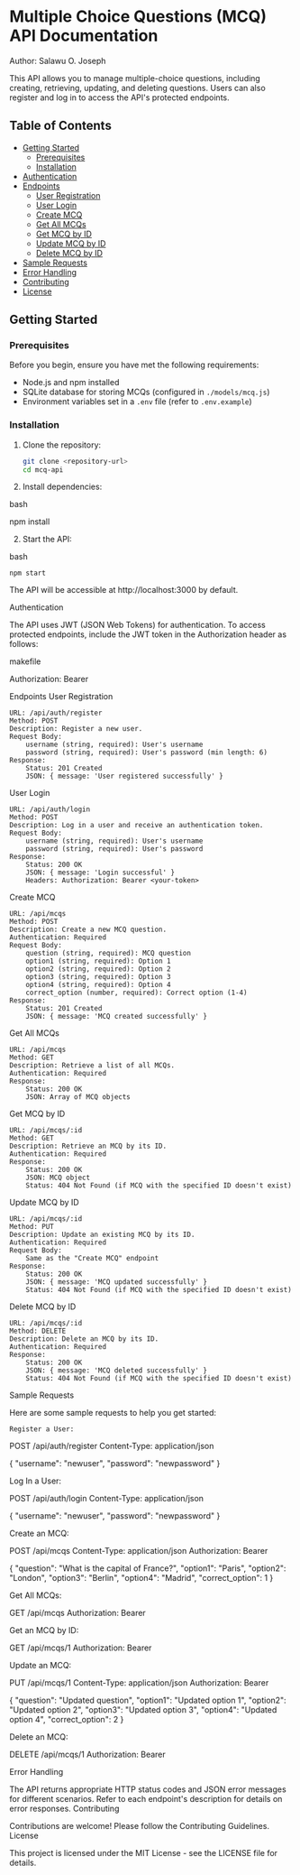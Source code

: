 # Multiple Choice Questions (MCQ) API Documentation

Author: Salawu O. Joseph


This API allows you to manage multiple-choice questions, including creating, retrieving, updating, and deleting questions. Users can also register and log in to access the API's protected endpoints.

## Table of Contents

- [Getting Started](#getting-started)
  - [Prerequisites](#prerequisites)
  - [Installation](#installation)
- [Authentication](#authentication)
- [Endpoints](#endpoints)
  - [User Registration](#user-registration)
  - [User Login](#user-login)
  - [Create MCQ](#create-mcq)
  - [Get All MCQs](#get-all-mcqs)
  - [Get MCQ by ID](#get-mcq-by-id)
  - [Update MCQ by ID](#update-mcq-by-id)
  - [Delete MCQ by ID](#delete-mcq-by-id)
- [Sample Requests](#sample-requests)
- [Error Handling](#error-handling)
- [Contributing](#contributing)
- [License](#license)

## Getting Started

### Prerequisites

Before you begin, ensure you have met the following requirements:

- Node.js and npm installed
- SQLite database for storing MCQs (configured in `./models/mcq.js`)
- Environment variables set in a `.env` file (refer to `.env.example`)

### Installation

1. Clone the repository:

   ```bash
   git clone <repository-url>
   cd mcq-api


1. Install dependencies:

bash

npm install

2. Start the API:

bash

    npm start

The API will be accessible at http://localhost:3000 by default.


Authentication

The API uses JWT (JSON Web Tokens) for authentication. To access protected endpoints, include the JWT token in the Authorization header as follows:

makefile

Authorization: Bearer <your-token>

Endpoints
User Registration

    URL: /api/auth/register
    Method: POST
    Description: Register a new user.
    Request Body:
        username (string, required): User's username
        password (string, required): User's password (min length: 6)
    Response:
        Status: 201 Created
        JSON: { message: 'User registered successfully' }

User Login

    URL: /api/auth/login
    Method: POST
    Description: Log in a user and receive an authentication token.
    Request Body:
        username (string, required): User's username
        password (string, required): User's password
    Response:
        Status: 200 OK
        JSON: { message: 'Login successful' }
        Headers: Authorization: Bearer <your-token>

Create MCQ

    URL: /api/mcqs
    Method: POST
    Description: Create a new MCQ question.
    Authentication: Required
    Request Body:
        question (string, required): MCQ question
        option1 (string, required): Option 1
        option2 (string, required): Option 2
        option3 (string, required): Option 3
        option4 (string, required): Option 4
        correct_option (number, required): Correct option (1-4)
    Response:
        Status: 201 Created
        JSON: { message: 'MCQ created successfully' }

Get All MCQs

    URL: /api/mcqs
    Method: GET
    Description: Retrieve a list of all MCQs.
    Authentication: Required
    Response:
        Status: 200 OK
        JSON: Array of MCQ objects

Get MCQ by ID

    URL: /api/mcqs/:id
    Method: GET
    Description: Retrieve an MCQ by its ID.
    Authentication: Required
    Response:
        Status: 200 OK
        JSON: MCQ object
        Status: 404 Not Found (if MCQ with the specified ID doesn't exist)

Update MCQ by ID

    URL: /api/mcqs/:id
    Method: PUT
    Description: Update an existing MCQ by its ID.
    Authentication: Required
    Request Body:
        Same as the "Create MCQ" endpoint
    Response:
        Status: 200 OK
        JSON: { message: 'MCQ updated successfully' }
        Status: 404 Not Found (if MCQ with the specified ID doesn't exist)

Delete MCQ by ID

    URL: /api/mcqs/:id
    Method: DELETE
    Description: Delete an MCQ by its ID.
    Authentication: Required
    Response:
        Status: 200 OK
        JSON: { message: 'MCQ deleted successfully' }
        Status: 404 Not Found (if MCQ with the specified ID doesn't exist)


Sample Requests

Here are some sample requests to help you get started:

    Register a User:

    

POST /api/auth/register
Content-Type: application/json

{
  "username": "newuser",
  "password": "newpassword"
}

Log In a User:


POST /api/auth/login
Content-Type: application/json

{
  "username": "newuser",
  "password": "newpassword"
}

Create an MCQ:


POST /api/mcqs
Content-Type: application/json
Authorization: Bearer <your-token>

{
  "question": "What is the capital of France?",
  "option1": "Paris",
  "option2": "London",
  "option3": "Berlin",
  "option4": "Madrid",
  "correct_option": 1
}

Get All MCQs:


GET /api/mcqs
Authorization: Bearer <your-token>

Get an MCQ by ID:



GET /api/mcqs/1
Authorization: Bearer <your-token>

Update an MCQ:



PUT /api/mcqs/1
Content-Type: application/json
Authorization: Bearer <your-token>

{
  "question": "Updated question",
  "option1": "Updated option 1",
  "option2": "Updated option 2",
  "option3": "Updated option 3",
  "option4": "Updated option 4",
  "correct_option": 2
}

Delete an MCQ:



DELETE /api/mcqs/1
Authorization: Bearer <your-token>

Error Handling

The API returns appropriate HTTP status codes and JSON error messages for different scenarios. Refer to each endpoint's description for details on error responses.
Contributing

Contributions are welcome! Please follow the Contributing Guidelines.
License

This project is licensed under the MIT License - see the LICENSE file for details.

